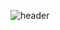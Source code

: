 ![header](https://capsule-render.vercel.app/api?type=rounded&color=auto&height=300&section=header&text=Welcome!&fontSize=90&animation=fadeIn&fontAlignY=38&desc=To%20Lumi's%20Github&descAlignY=51&descAlign=62)
